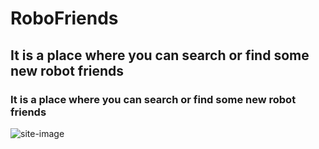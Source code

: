 # RoboFriends

## It is a place where you can search or find some new robot friends
### It is a place where you can search or find some new robot friends

![site-image](https://cdn.discordapp.com/attachments/431620926585700352/1020815461618823179/unknown.png)

